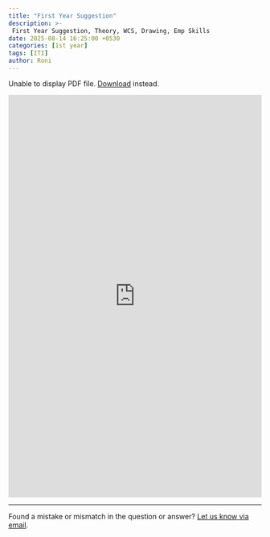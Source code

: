 ```yaml
---
title: "First Year Suggestion"
description: >-
 First Year Suggestion, Theory, WCS, Drawing, Emp Skills
date: 2025-08-14 16:25:00 +0530
categories: [1st year]
tags: [ITI]
author: Roni
---
```

<p>Unable to display PDF file. 
    <a href="{{ '/assets/pdf/iti-firstyear-suggestion.pdf' | relative_url }}">Download</a> instead.
  </p>

  
     
   <iframe 
    src="https://docs.google.com/viewer?url=https://roniui.github.io/assets/pdf/iti-firstyear-suggestion.pdf&embedded=true" 
    width="100%" 
    height="800px" 
    style="border: none;">
  </iframe>
  


<hr>
<div class="text-center text-muted mt-3">
  Found a mistake or mismatch in the question or answer? 
  <a href="mailto:roniui.github.io@gmail.com?subject=Mistake or mismatch&body=Paste the post link here:%0D%0A%0D%0AQuestion number:%0D%0A%0D%0ADescribe what is wrong:">Let us know via email</a>.
</div>


